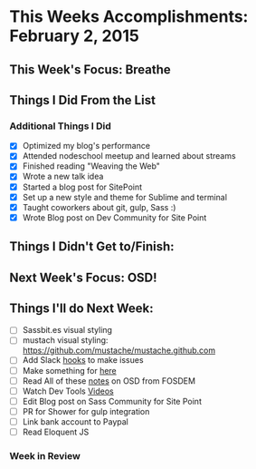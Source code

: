 # This Weeks Accomplishments: February 2, 2015

## This Week's Focus: Breathe

## Things I Did From the List


### Additional Things I Did

- [x] Optimized my blog's performance
- [x] Attended nodeschool meetup and learned about streams
- [x] Finished reading "Weaving the Web"
- [x] Wrote a new talk idea
- [x] Started a blog post for SitePoint
- [x] Set up a new style and theme for Sublime and terminal
- [x] Taught coworkers about git, gulp, Sass :)
- [x] Wrote Blog post on Dev Community for Site Point

## Things I Didn't Get to/Finish:


## Next Week's Focus: OSD!

## Things I'll do Next Week:

- [ ] Sassbit.es visual styling
- [ ] mustach visual styling: https://github.com/mustache/mustache.github.com
- [ ] Add Slack [hooks](http://blog.james-carr.org/2014/08/21/open-a-github-issue-from-slack/) to make issues
- [ ] Make something for [here](http://give-n-go.co/)
- [ ] Read All of these [notes](http://www.yoroy.com/tag/fosdem2015) on OSD from FOSDEM
- [ ] Watch Dev Tools [Videos](http://discover-devtools.codeschool.com/)
- [ ] Edit Blog post on Sass Community for Site Point
- [ ] PR for Shower for gulp integration
- [ ] Link bank account to Paypal
- [ ] Read Eloquent JS

### Week in Review
